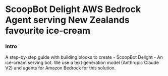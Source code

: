 # ScoopBot Delight AWS Bedrock Agent serving New Zealands favourite ice-cream

### Intro
A step-by-step guide with building blocks to create -  ScoopBot Delight - An ice-cream serving bot. 
We use a text generation model (Anthropic Claude V2) and agents for Amazon Bedrock for this solution.




